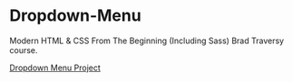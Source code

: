 # Dropdown-Menu


Modern HTML & CSS From The Beginning (Including Sass) Brad Traversy course.

[Dropdown Menu Project](https://reba678.github.io/Dropdown-Menu/)
